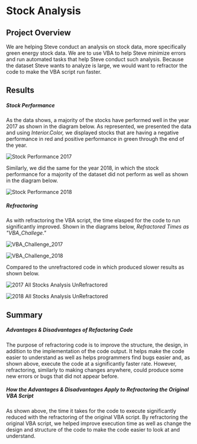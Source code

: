 # Stock Analysis
## Project Overview
We are helping Steve conduct an analysis on stock data, more specifically green energy stock data. We are to use VBA to help Steve minimize errors and run automated tasks that help Steve conduct such analysis. Because the dataset Steve wants to analyze is large, we would want to refractor the code to make the VBA script run faster. 

## Results
##### Stock Performance
As the data shows, a majority of the stocks have performed well in the year 2017 as shown in the diagram below. As represented, we presented the data and using *Interior.Color,* we displayed stocks that are having a negative performance in red and positive performance in green through the end of the year. 

![Stock Performance 2017](https://user-images.githubusercontent.com/107603065/175797977-ef0bf335-eef0-4a84-9912-491b056a150a.png)

Similarly, we did the same for the year 2018, in which the stock performance for a majority of the dataset did not perform as well as shown in the diagram below. 

![Stock Performance 2018](https://user-images.githubusercontent.com/107603065/175798095-badcb84a-de6a-4727-afba-2d5cd8906b22.png)

##### Refractoring
As with refractoring the VBA script, the time elasped for the code to run significantly improved. Shown in the diagrams below, *Refractored Times as "VBA_Challege."* 

![VBA_Challenge_2017](https://user-images.githubusercontent.com/107603065/175798255-788f7110-b036-4464-bb53-c7015b3f82df.png)

![VBA_Challenge_2018](https://user-images.githubusercontent.com/107603065/175798262-f3d2f46a-68d4-4cf1-9d13-cdcf98eeacf0.png)

Compared to the unrefractored code in which produced slower results as shown below.

![2017 All Stocks Analysis UnRefractored](https://user-images.githubusercontent.com/107603065/175798277-f461f857-8514-4289-981b-da7a357ccbe9.png)

![2018 All Stocks Analysis UnRefractored](https://user-images.githubusercontent.com/107603065/175798280-c2603092-08e7-4388-9c26-df9b78341b3a.png)


## Summary
##### Advantages & Disadvantages of Refactoring Code
The purpose of refractoring code is to improve the structure, the design, in addition to the implementation of the code output. It helps make the code easier to understand as well as helps programmers find bugs easier and, as shown above, execute the code at a significantly faster rate. However, refractoring, similarly to making changes anywhere, could produce some new errors or bugs that did not appear before.


##### How the Advantages & Disadvantages Apply to Refractoring the Original VBA Script
As shown above, the time it takes for the code to execute significantly reduced with the refractoring of the original VBA script. By refractoring the original VBA script, we helped improve execution time as well as change the design and structure of the code to make the code easier to look at and understand. 

